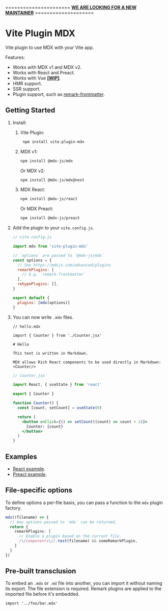 ====================== [**WE ARE LOOKING FOR A NEW MAINTAINER**](https://github.com/brillout/vite-plugin-mdx/issues/42) ====================
 
# Vite Plugin MDX

Vite plugin to use MDX with your Vite app.

Features:

- Works with MDX v1 and MDX v2.
- Works with React and Preact.
- Works with Vue [**[WIP]**](https://github.com/brillout/vite-plugin-mdx/issues/3).
- HMR support.
- SSR support.
- Plugin support, such as [remark-frontmatter](https://github.com/remarkjs/remark-frontmatter).

## Getting Started

1. Install:

   1. Vite Plugin:
      ```sh
       npm install vite-plugin-mdx
      ```
   2. MDX v1:
      ```sh
      npm install @mdx-js/mdx
      ```
      Or MDX v2:
      ```sh
      npm install @mdx-js/mdx@next
      ```
   3. MDX React:
      ```sh
      npm install @mdx-js/react
      ```
      Or MDX Preact:
      ```sh
      npm install @mdx-js/preact
      ```

2. Add the plugin to your `vite.config.js`.

   ```js
   // vite.config.js

   import mdx from 'vite-plugin-mdx'

   // `options` are passed to `@mdx-js/mdx`
   const options = {
     // See https://mdxjs.com/advanced/plugins
     remarkPlugins: [
       // E.g. `remark-frontmatter`
     ],
     rehypePlugins: [],
   }

   export default {
     plugins: [mdx(options)]
   }
   ```

3. You can now write `.mdx` files.

   ```mdx-js
   // hello.mdx

   import { Counter } from './Counter.jsx'

   # Hello

   This text is written in Markdown.

   MDX allows Rich React components to be used directly in Markdown: <Counter/>
   ```

   ```jsx
   // Counter.jsx

   import React, { useState } from 'react'

   export { Counter }

   function Counter() {
     const [count, setCount] = useState(0)

     return (
       <button onClick={() => setCount((count) => count + 1)}>
         Counter: {count}
       </button>
     )
   }
   ```

## Examples

- [React example](/examples/react/).
- [Preact example](/examples/preact/).

## File-specific options

To define options a per-file basis, you can pass a function to the `mdx` plugin factory.

```ts
mdx((filename) => {
  // Any options passed to `mdx` can be returned.
  return {
    remarkPlugins: [
      // Enable a plugin based on the current file.
      /\/components\//.test(filename) && someRemarkPlugin,
    ]
  }
})
```

## Pre-built transclusion

To embed an `.mdx` or `.md` file into another, you can import it without naming its export. The file extension is required. Remark plugins are applied to the imported file before it's embedded.

```mdx
import '../foo/bar.mdx'
```
